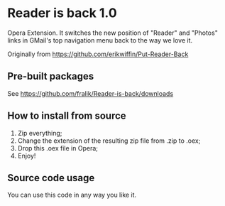 # Reader is back 1.0

Opera Extension. It switches the new position of "Reader" and "Photos" links
in GMail's top navigation menu back to the way we love it.

Originally from <https://github.com/erikwiffin/Put-Reader-Back>

## Pre-built packages
See <https://github.com/fralik/Reader-is-back/downloads>

## How to install from source
1. Zip everything;
2. Change the extension of the resulting zip file from .zip to .oex;
3. Drop this .oex file in Opera;
4. Enjoy!

## Source code usage
You can use this code in any way you like it.